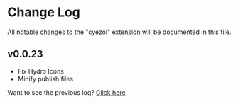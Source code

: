 # Change Log

All notable changes to the "cyezoi" extension will be documented in this file.

## v0.0.23

- Fix Hydro Icons
- Minify publish files

Want to see the previous log? [Click here](https://github.com/CYEZOI/cyezoi-helper/commits/main/CHANGELOG.md)
